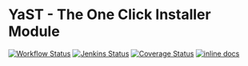 # YaST - The One Click Installer Module #

[![Workflow Status](https://github.com/yast/yast-metapackage-handler/workflows/CI/badge.svg?branch=master)](
https://github.com/yast/yast-metapackage-handler/actions?query=branch%3Amaster)
[![Jenkins Status](https://ci.opensuse.org/buildStatus/icon?job=yast-yast-metapackage-handler-master)](
https://ci.opensuse.org/view/Yast/job/yast-yast-metapackage-handler-master/)
[![Coverage Status](https://img.shields.io/coveralls/yast/yast-metapackage-handler.svg)](https://coveralls.io/r/yast/yast-metapackage-handler?branch=master)
[![inline docs](http://inch-ci.org/github/yast/yast-metapackage-handler.svg?branch=master)](http://inch-ci.org/github/yast/yast-metapackage-handler)
